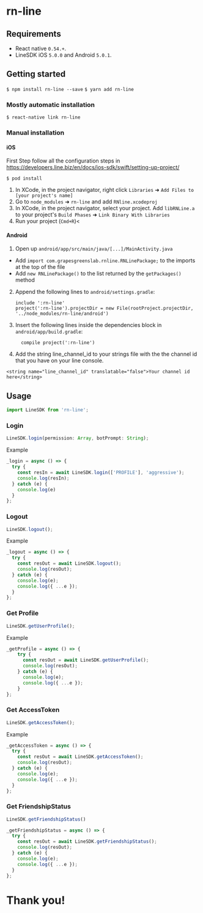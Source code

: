 
# rn-line

## Requirements
- React native `0.54.+`.
- LineSDK iOS `5.0.0` and Android `5.0.1`.

## Getting started

`$ npm install rn-line --save`
`$ yarn add rn-line`

### Mostly automatic installation

`$ react-native link rn-line`

### Manual installation


#### iOS

First Step follow all the configuration steps in https://developers.line.biz/en/docs/ios-sdk/swift/setting-up-project/

`$ pod install`

1. In XCode, in the project navigator, right click `Libraries` ➜ `Add Files to [your project's name]`
2. Go to `node_modules` ➜ `rn-line` and add `RNline.xcodeproj`
3. In XCode, in the project navigator, select your project. Add `libRNLine.a` to your project's `Build Phases` ➜ `Link Binary With Libraries`
4. Run your project (`Cmd+R`)<

#### Android

1. Open up `android/app/src/main/java/[...]/MainActivity.java`
  - Add `import com.grapesgreenslab.rnline.RNLinePackage;` to the imports at the top of the file
  - Add `new RNLinePackage()` to the list returned by the `getPackages()` method
2. Append the following lines to `android/settings.gradle`:
  	```
  	include ':rn-line'
  	project(':rn-line').projectDir = new File(rootProject.projectDir, 	'../node_modules/rn-line/android')
  	```
3. Insert the following lines inside the dependencies block in `android/app/build.gradle`:
  	```
      compile project(':rn-line')
  	```
4. Add the string line_channel_id to your strings file with the the channel id that you have on your line console.
```
<string name="line_channel_id" translatable="false">Your channel id here</string>
```

## Usage
```javascript
import LineSDK from 'rn-line';
```
### Login
```javascript
LineSDK.login(permission: Array, botPrompt: String);
```
Example
```javascript
_login = async () => {
  try {
    const resIn = await LineSDK.login(['PROFILE'], 'aggressive');
    console.log(resIn);
  } catch (e) {
    console.log(e)
  }
};
```
### Logout
```javascript
LineSDK.logout();
```
Example
```javascript
_logout = async () => {
  try {
    const resOut = await LineSDK.logout();
    console.log(resOut);
  } catch (e) {
    console.log(e);
    console.log({ ...e });
  }
};
```
### Get Profile
```javascript
LineSDK.getUserProfile();
```
Example
```javascript
_getProfile = async () => {
    try {
      const resOut = await LineSDK.getUserProfile();
      console.log(resOut);
    } catch (e) {
      console.log(e);
      console.log({ ...e });
    }
};
```

### Get AccessToken
```javascript
LineSDK.getAccessToken();
```
Example
```javascript
_getAccessToken = async () => {
  try {
    const resOut = await LineSDK.getAccessToken();
    console.log(resOut);
  } catch (e) {
    console.log(e);
    console.log({ ...e });
  }
};
```

### Get FriendshipStatus
```javascript
LineSDK.getFriendshipStatus()
```
```javascript
_getFriendshipStatus = async () => {
  try {
    const resOut = await LineSDK.getFriendshipStatus();
    console.log(resOut);
  } catch (e) {
    console.log(e);
    console.log({ ...e });
  }
};

```
# Thank you!
